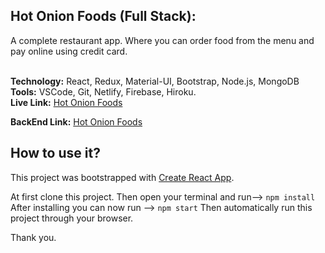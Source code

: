 ## Hot Onion Foods (Full Stack):
A complete restaurant app. Where you can order food from the menu
and pay online using credit card.<br/><br/>

**Technology:** React, Redux, Material-UI, Bootstrap, Node.js, MongoDB<br/>
**Tools:** VSCode, Git, Netlify, Firebase, Hiroku.<br/>
**Live Link:** [Hot Onion Foods](https://hot-onion-resturent.firebaseapp.com/ "Hot Onion Foods")<br/>

**BackEnd Link:** [Hot Onion Foods](https://github.com/shakil1206/hotOnion "Hot Onion Foods Backend Repo")<br/>

## How to use it?
This project was bootstrapped with [Create React App](https://github.com/facebook/create-react-app).

At first clone this project. Then open your terminal and run--> `npm install` After installing you can now run --> `npm start` Then automatically run this project through your browser.

Thank you.
